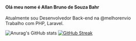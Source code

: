 #### Olá meu nome é Allan Bruno de Souza Bahr
Atualmente sou Desenvolvedor Back-end na @melhorenvio <br>
Trabalho com PHP, Laravel.

![Anurag's GitHub stats](https://github-readme-stats.vercel.app/api?username=madebyallanbahr&show_icons=true&theme=dark)
[![GitHub Streak](https://streak-stats.demolab.com/?user=madebyallanbahr&theme=dark)](https://git.io/streak-stats)
<br>
